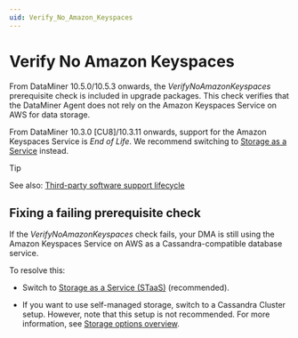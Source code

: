 ```yaml
---
uid: Verify_No_Amazon_Keyspaces
---
```


# Verify No Amazon Keyspaces

From DataMiner 10.5.0/10.5.3 onwards<!--RN 41914-->, the *VerifyNoAmazonKeyspaces* prerequisite check is included in upgrade packages. This check verifies that the DataMiner Agent does not rely on the Amazon Keyspaces Service on AWS for data storage.

From DataMiner 10.3.0 [CU8]/10.3.11 onwards, support for the Amazon Keyspaces Service is *End of Life*. We recommend switching to [Storage as a Service](xref:STaaS) instead.

> [!TIP]
> See also: [Third-party software support lifecycle](xref:Software_support_life_cycles#third-party-software-support-lifecycle)

## Fixing a failing prerequisite check

If the *VerifyNoAmazonKeyspaces* check fails, your DMA is still using the Amazon Keyspaces Service on AWS as a Cassandra-compatible database service.

To resolve this:

- Switch to [Storage as a Service (STaaS)](xref:STaaS) (recommended).

- If you want to use self-managed storage, switch to a Cassandra Cluster setup. However, note that this setup is not recommended. For more information, see [Storage options overview](xref:Supported_system_data_storage_architectures).
